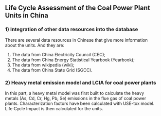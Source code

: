 ## Life Cycle Assessment of the Coal Power Plant Units in China

### 1) Integration of other data resources into the database
There are several data resources in Chinese that give more information about the units. And they are:
1) The data from China Electricity Council (CEC);
2) The data from China Energy Statistical Yearbook (Yearbook);
3) The data from wikipedia (wiki);
4) The data from China State Grid (SGCC).

### 2) Heavy metal emission model and LCIA for coal power plants
In this part, a heavy metal model was first built to calculate the heavy metals (As, Cd, Cr, Hg, Pb, Se) emissions in the flue gas of coal power plants. Characterization factors have been calculated with USE-tox model. Life Cycle Impact is then calculated for the units. 
